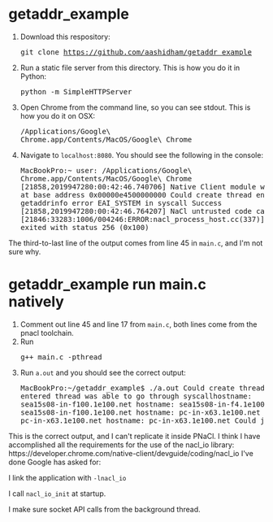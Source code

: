 # getaddr_example
1. Download this respository: <pre>git clone https://github.com/aashidham/getaddr_example</pre>
2. Run a static file server from this directory. This is how you do it in Python: <pre>python -m SimpleHTTPServer</pre>
3. Open Chrome from the command line, so you can see stdout. This is how you do it on OSX: <pre>/Applications/Google\ Chrome.app/Contents/MacOS/Google\ Chrome</pre>
4. Navigate to <code>localhost:8080</code>. You should see the following in the console:<pre>MacBookPro:~ user: /Applications/Google\ Chrome.app/Contents/MacOS/Google\ Chrome
[21858,2019947280:00:42:46.740706] Native Client module will be loaded at base address 0x00000e4500000000
Could create thread
entered thread
getaddrinfo error EAI_SYSTEM in syscall Success
[21858,2019947280:00:42:46.764207] NaCl untrusted code called _exit(0x1)
[21846:33283:1006/004246:ERROR:nacl_process_host.cc(337)] NaCl process exited with status 256 (0x100)
</pre>
The third-to-last line of the output comes from line 45 in <code>main.c</code>, and I'm not sure why.

# getaddr_example run main.c natively
1. Comment out line 45 and line 17 from <code>main.c</code>, both lines come from the pnacl toolchain.
2. Run <pre>g++ main.c -pthread</pre>
3. Run <code>a.out</code> and you should see the correct output:<pre>MacBookPro:~/getaddr_example$ ./a.out
Could create thread
entered thread
was able to go through syscallhostname: sea15s08-in-f100.1e100.net
hostname: sea15s08-in-f4.1e100.net
hostname: sea15s08-in-f100.1e100.net
hostname: pc-in-x63.1e100.net
hostname: pc-in-x63.1e100.net
hostname: pc-in-x63.1e100.net
Could join thread
</pre>
This is the correct output, and I can't replicate it inside PNaCl. I think I have accomplished all the requirements for the use of the nacl_io library: https://developer.chrome.com/native-client/devguide/coding/nacl_io I've done Google has asked for:

I link the application with <code>-lnacl_io</code>

I call <code>nacl_io_init</code> at startup.

I make sure socket API calls from the background thread.


